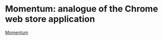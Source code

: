 # Momentum: analogue of the Chrome web store application

[Momentum](https://bertfrontend-momentum.netlify.app/)

